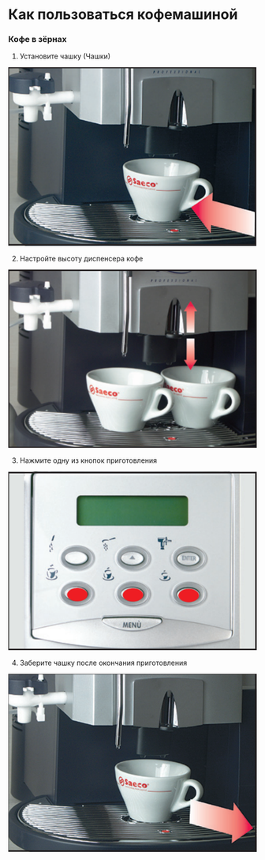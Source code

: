 # Как пользоваться кофемашиной

### Кофе в зёрнах

1. Установите чашку (Чашки)

![](https://github.com/DJZT/saeco-coffee/blob/master/images/coffee/coffee-1.png?raw=true)

2. Настройте высоту диспенсера кофе

![](https://github.com/DJZT/saeco-coffee/blob/master/images/coffee/coffee-2.png?raw=true)

3. Нажмите одну из кнопок приготовления

![](https://github.com/DJZT/saeco-coffee/blob/master/images/coffee/coffee-3.png?raw=true)

4. Заберите чашку после окончания приготовления

![](https://github.com/DJZT/saeco-coffee/blob/master/images/coffee/coffee-4.png?raw=true)

